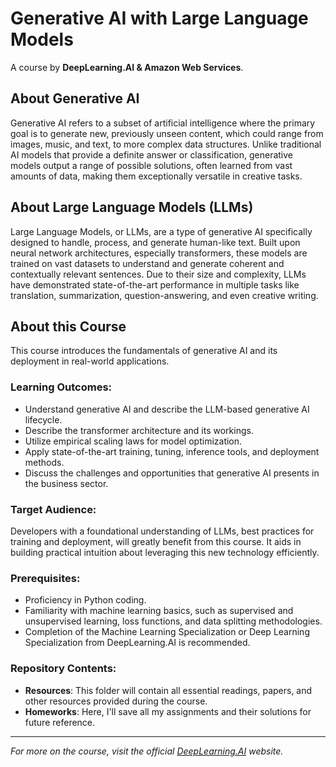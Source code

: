 # Generative AI with Large Language Models

A course by **DeepLearning.AI & Amazon Web Services**.

## About Generative AI

Generative AI refers to a subset of artificial intelligence where the primary goal is to generate new, previously unseen content, which could range from images, music, and text, to more complex data structures. Unlike traditional AI models that provide a definite answer or classification, generative models output a range of possible solutions, often learned from vast amounts of data, making them exceptionally versatile in creative tasks.

## About Large Language Models (LLMs)

Large Language Models, or LLMs, are a type of generative AI specifically designed to handle, process, and generate human-like text. Built upon neural network architectures, especially transformers, these models are trained on vast datasets to understand and generate coherent and contextually relevant sentences. Due to their size and complexity, LLMs have demonstrated state-of-the-art performance in multiple tasks like translation, summarization, question-answering, and even creative writing.

## About this Course

This course introduces the fundamentals of generative AI and its deployment in real-world applications.

### Learning Outcomes:

- Understand generative AI and describe the LLM-based generative AI lifecycle.
- Describe the transformer architecture and its workings.
- Utilize empirical scaling laws for model optimization.
- Apply state-of-the-art training, tuning, inference tools, and deployment methods.
- Discuss the challenges and opportunities that generative AI presents in the business sector.

### Target Audience:

Developers with a foundational understanding of LLMs, best practices for training and deployment, will greatly benefit from this course. It aids in building practical intuition about leveraging this new technology efficiently.

### Prerequisites:

- Proficiency in Python coding.
- Familiarity with machine learning basics, such as supervised and unsupervised learning, loss functions, and data splitting methodologies.
- Completion of the Machine Learning Specialization or Deep Learning Specialization from DeepLearning.AI is recommended.

### Repository Contents:

- **Resources**: This folder will contain all essential readings, papers, and other resources provided during the course.
- **Homeworks**: Here, I'll save all my assignments and their solutions for future reference.

---

_For more on the course, visit the official [DeepLearning.AI](https://www.deeplearning.ai/) website._
